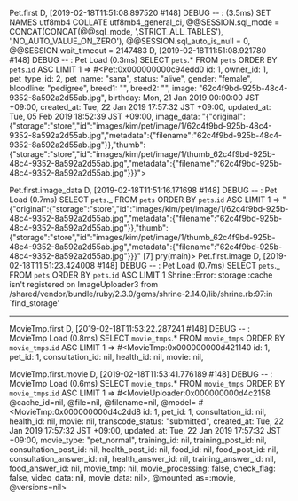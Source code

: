 Pet.first
D, [2019-02-18T11:51:08.897520 #148] DEBUG -- : (3.5ms) SET NAMES utf8mb4 COLLATE utf8mb4_general_ci, @@SESSION.sql_mode = CONCAT(CONCAT(@@sql_mode, ',STRICT_ALL_TABLES'), ',NO_AUTO_VALUE_ON_ZERO'), @@SESSION.sql_auto_is_null = 0, @@SESSION.wait_timeout = 2147483
D, [2019-02-18T11:51:08.921780 #148] DEBUG -- : Pet Load (0.3ms) SELECT `pets`.\* FROM `pets` ORDER BY `pets`.`id` ASC LIMIT 1
=> #<Pet:0x000000000c94edd0
id: 1,
owner_id: 1,
pet_type_id: 2,
pet_name: "sana",
status: "alive",
gender: "female",
bloodline: "pedigree",
breed1: "",
breed2: "",
image: "62c4f9bd-925b-48c4-9352-8a592a2d55ab.jpg",
birthday: Mon, 21 Jan 2019 00:00:00 JST +09:00,
created_at: Tue, 22 Jan 2019 17:57:32 JST +09:00,
updated_at: Tue, 05 Feb 2019 18:52:39 JST +09:00,
image_data:
"{\"original\":{\"storage\":\"store\",\"id\":\"images/kim/pet/image/1/62c4f9bd-925b-48c4-9352-8a592a2d55ab.jpg\",\"metadata\":{\"filename\":\"62c4f9bd-925b-48c4-9352-8a592a2d55ab.jpg\"}},\"thumb\":{\"storage\":\"store\",\"id\":\"images/kim/pet/image/1/thumb_62c4f9bd-925b-48c4-9352-8a592a2d55ab.jpg\",\"metadata\":{\"filename\":\"62c4f9bd-925b-48c4-9352-8a592a2d55ab.jpg\"}}}">

Pet.first.image_data
D, [2019-02-18T11:51:16.171698 #148] DEBUG -- : Pet Load (0.7ms) SELECT `pets`._ FROM `pets` ORDER BY `pets`.`id` ASC LIMIT 1
=> "{\"original\":{\"storage\":\"store\",\"id\":\"images/kim/pet/image/1/62c4f9bd-925b-48c4-9352-8a592a2d55ab.jpg\",\"metadata\":{\"filename\":\"62c4f9bd-925b-48c4-9352-8a592a2d55ab.jpg\"}},\"thumb\":{\"storage\":\"store\",\"id\":\"images/kim/pet/image/1/thumb_62c4f9bd-925b-48c4-9352-8a592a2d55ab.jpg\",\"metadata\":{\"filename\":\"62c4f9bd-925b-48c4-9352-8a592a2d55ab.jpg\"}}}"
[7] pry(main)> Pet.first.image
D, [2019-02-18T11:51:23.424008 #148] DEBUG -- : Pet Load (0.7ms) SELECT `pets`._ FROM `pets` ORDER BY `pets`.`id` ASC LIMIT 1
Shrine::Error: storage :cache isn't registered on ImageUploader3
from /shared/vendor/bundle/ruby/2.3.0/gems/shrine-2.14.0/lib/shrine.rb:97:in `find_storage'

---

MovieTmp.first
D, [2019-02-18T11:53:22.287241 #148] DEBUG -- : MovieTmp Load (0.8ms) SELECT `movie_tmps`.\* FROM `movie_tmps` ORDER BY `movie_tmps`.`id` ASC LIMIT 1
=> #<MovieTmp:0x000000000d421140
id: 1,
pet_id: 1,
consultation_id: nil,
health_id: nil,
movie: nil,

MovieTmp.first.movie
D, [2019-02-18T11:53:41.776189 #148] DEBUG -- : MovieTmp Load (0.6ms) SELECT `movie_tmps`.\* FROM `movie_tmps` ORDER BY `movie_tmps`.`id` ASC LIMIT 1
=> #<MovieUploader:0x000000000d4c2158
@cache_id=nil,
@file=nil,
@filename=nil,
@model=
#<MovieTmp:0x000000000d4c2dd8
id: 1,
pet_id: 1,
consultation_id: nil,
health_id: nil,
movie: nil,
transcode_status: "submitted",
created_at: Tue, 22 Jan 2019 17:57:32 JST +09:00,
updated_at: Tue, 22 Jan 2019 17:57:32 JST +09:00,
movie_type: "pet_normal",
training_id: nil,
training_post_id: nil,
consultation_post_id: nil,
health_post_id: nil,
food_id: nil,
food_post_id: nil,
consultation_answer_id: nil,
health_answer_id: nil,
training_answer_id: nil,
food_answer_id: nil,
movie_tmp: nil,
movie_processing: false,
check_flag: false,
video_data: nil,
movie_data: nil>,
@mounted_as=:movie,
@versions=nil>

